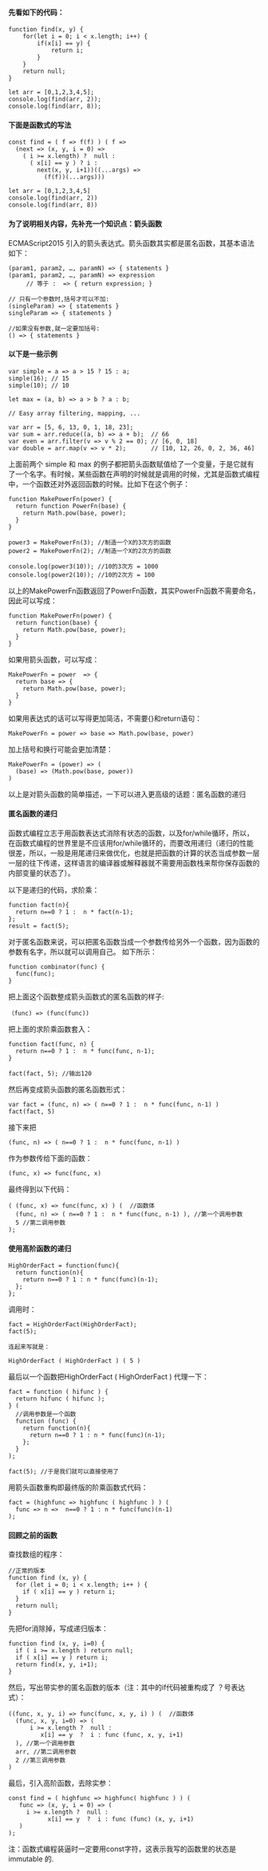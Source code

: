 #### 先看如下的代码：
```
function find(x, y) {
    for(let i = 0; i < x.length; i++) {
        if(x[i] == y) {
            return i;
        }
    }              
    return null;
}

let arr = [0,1,2,3,4,5];
console.log(find(arr, 2));
console.log(find(arr, 8));
```
#### 下面是函数式的写法
```
const find = ( f => f(f) ) ( f =>
  (next => (x, y, i = 0) =>
    ( i >= x.length) ?  null :
      ( x[i] == y ) ? i :
        next(x, y, i+1))((...args) =>
          (f(f))(...args)))
 
let arr = [0,1,2,3,4,5]
console.log(find(arr, 2))
console.log(find(arr, 8))
```

#### 为了说明相关内容，先补充一个知识点：箭头函数
ECMAScript2015 引入的箭头表达式。箭头函数其实都是匿名函数，其基本语法如下：
```
(param1, param2, …, paramN) => { statements }
(param1, param2, …, paramN) => expression
     // 等于 :  => { return expression; }
 
// 只有一个参数时,括号才可以不加:
(singleParam) => { statements }
singleParam => { statements }
 
//如果没有参数,就一定要加括号:
() => { statements }
```
#### 以下是一些示例
```
var simple = a => a > 15 ? 15 : a;
simple(16); // 15
simple(10); // 10
 
let max = (a, b) => a > b ? a : b;
 
// Easy array filtering, mapping, ...
 
var arr = [5, 6, 13, 0, 1, 18, 23];
var sum = arr.reduce((a, b) => a + b);  // 66
var even = arr.filter(v => v % 2 == 0); // [6, 0, 18]
var double = arr.map(v => v * 2);       // [10, 12, 26, 0, 2, 36, 46]
```
上面前两个 simple 和 max 的例子都把箭头函数赋值给了一个变量，于是它就有了一个名字。有时候，某些函数在声明的时候就是调用的时候，尤其是函数式编程中，一个函数还对外返回函数的时候。比如下在这个例子：

```
function MakePowerFn(power) {
  return function PowerFn(base) {
    return Math.pow(base, power);
  }
}
 
power3 = MakePowerFn(3); //制造一个X的3次方的函数
power2 = MakePowerFn(2); //制造一个X的2次方的函数
 
console.log(power3(10)); //10的3次方 = 1000
console.log(power2(10)); //10的2次方 = 100
```
以上的MakePowerFn函数返回了PowerFn函数，其实PowerFn函数不需要命名，因此可以写成：

```
function MakePowerFn(power) {
  return function(base) {
    return Math.pow(base, power);
  }
}

```

如果用箭头函数，可以写成：
```
MakePowerFn = power  => {
  return base => {
    return Math.pow(base, power);
  }
}
```
如果用表达式的话可以写得更加简洁，不需要{}和return语句：
```
MakePowerFn = power => base => Math.pow(base, power)
```
加上括号和换行可能会更加清楚：
```
MakePowerFn = (power) => (
  (base) => (Math.pow(base, power))
)
```
以上是对箭头函数的简单描述，一下可以进入更高级的话题：匿名函数的递归

#### 匿名函数的递归

函数式编程立志于用函数表达式消除有状态的函数，以及for/while循环，所以，在函数式编程的世界里是不应该用for/while循环的，而要改用递归（递归的性能很差，所以，一般是用尾递归来做优化，也就是把函数的计算的状态当成参数一层一层的往下传递，这样语言的编译器或解释器就不需要用函数栈来帮你保存函数的内部变量的状态了）。

以下是递归的代码，求阶乘：
```
function fact(n){
  return n==0 ? 1 :  n * fact(n-1);
};
result = fact(5);
```
对于匿名函数来说，可以把匿名函数当成一个参数传给另外一个函数，因为函数的参数有名字，所以就可以调用自己。 如下所示：
```
function combinator(func) {
  func(func);
}
```
把上面这个函数整成箭头函数式的匿名函数的样子:
```
（func) => (func(func))
```
把上面的求阶乘函数套入：
```
function fact(func, n) {
  return n==0 ? 1 :  n * func(func, n-1);
}
 
fact(fact, 5); //输出120
```
然后再变成箭头函数的匿名函数形式：
```
var fact = (func, n) => ( n==0 ? 1 :  n * func(func, n-1) )
fact(fact, 5)
```
接下来把
```
(func, n) => ( n==0 ? 1 :  n * func(func, n-1) )
```
作为参数传给下面的函数：
```
(func, x) => func(func, x)
```
最终得到以下代码：
```
( (func, x) => func(func, x) ) (  //函数体
  (func, n) => ( n==0 ? 1 :  n * func(func, n-1) ), //第一个调用参数
  5 //第二调用参数
);
```
#### 使用高阶函数的递归
```
HighOrderFact = function(func){
  return function(n){
    return n==0 ? 1 : n * func(func)(n-1);
  };
};
```
调用时：
```
fact = HighOrderFact(HighOrderFact);
fact(5);

连起来写就是：

HighOrderFact ( HighOrderFact ) ( 5 )
```
最后以一个函数把HighOrderFact ( HighOrderFact ) 代理一下：
```
fact = function ( hifunc ) {
  return hifunc ( hifunc );
} (
  //调用参数是一个函数
  function (func) {
    return function(n){
      return n==0 ? 1 : n * func(func)(n-1);
    };
  }
);
 
fact(5); //于是我们就可以直接使用了
```
用箭头函数重构即最终版的阶乘函数式代码：
```
fact = (highfunc => highfunc ( highfunc ) ) (
  func => n =>  n==0 ? 1 : n * func(func)(n-1)
);
```
#### 回顾之前的函数
查找数组的程序：
```
//正常的版本
function find (x, y) {
  for (let i = 0; i < x.length; i++ ) {
    if ( x[i] == y ) return i;
  }
  return null;
}
```
先把for消除掉，写成递归版本：
```
function find (x, y, i=0) {
  if ( i >= x.length ) return null;
  if ( x[i] == y ) return i;
  return find(x, y, i+1);
}
```
然后，写出带实参的匿名函数的版本（注：其中的if代码被重构成了 ？号表达式）：
```
((func, x, y, i) => func(func, x, y, i) ) (  //函数体
  (func, x, y, i=0) => (
      i >= x.length ?  null :
         x[i] == y  ?  i : func (func, x, y, i+1)
  ), //第一个调用参数
  arr, //第二调用参数
  2 //第三调用参数
)
```
最后，引入高阶函数，去除实参：
```
const find = ( highfunc => highfunc( highfunc ) ) (
   func => (x, y, i = 0) => (
     i >= x.length ?  null :
           x[i] == y  ?  i : func (func) (x, y, i+1)
   )
);
```
注：函数式编程装逼时一定要用const字符，这表示我写的函数里的状态是 immutable 的.










